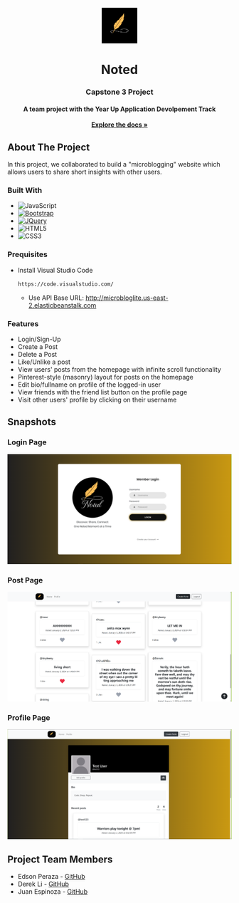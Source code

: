 <!-- PROJECT LOGO -->
<br />
<div align="center">
  <a href="https://github.com/othneildrew/Best-README-Template">
    <img src="assets/images/logos/logo.png" alt="Logo" width="80" height="80">
  </a>

  <h1 align="center">Noted</h1>
  <h3 align="center">Capstone 3 Project</h3>
  <h4 align="center">A team project with the Year Up Application Devolpement Track</h4>
    <a href="https://github.com/perazae/Noted"><strong>Explore the docs »</strong></a>
    <br />

</div>

<!-- ABOUT THE PROJECT -->
## About The Project
In this project, we collaborated to build a "microblogging" website which allows users to share short insights with other users.

### Built With
* ![JavaScript](https://img.shields.io/badge/javascript-%23323330.svg?style=for-the-badge&logo=javascript&logoColor=%23F7DF1E)
* [![Bootstrap][Bootstrap.com]][Bootstrap-url]
* [![JQuery][JQuery.com]][JQuery-url]
* ![HTML5](https://img.shields.io/badge/html5-%23E34F26.svg?style=for-the-badge&logo=html5&logoColor=white)
* ![CSS3](https://img.shields.io/badge/css3-%231572B6.svg?style=for-the-badge&logo=css3&logoColor=white)

<!-- GETTING STARTED -->
### Prequisites

* Install Visual Studio Code
  ```sh
  https://code.visualstudio.com/
  ```
  * Use API Base URL:
  http://microbloglite.us-east-2.elasticbeanstalk.com

### Features
* Login/Sign-Up
* Create a Post
* Delete a Post
* Like/Unlike a post
* View users' posts from the homepage with infinite scroll functionality
* Pinterest-style (masonry) layout for posts on the homepage
* Edit bio/fullname on profile of the logged-in user
* View friends with the friend list button on the profile page
* Visit other users' profile by clicking on their username

## Snapshots
### Login Page
![Login Page](assets/images/readme/login.PNG)

### Post Page
![Post Page](assets/images/readme/post.PNG)

### Profile Page
![Profile Page](assets/images/readme/profile.PNG)

## Project Team Members
* Edson Peraza - [GitHub](https://github.com/perazae) 
* Derek Li - [GitHub](https://github.com/deli123) 
* Juan Espinoza - [GitHub](https://github.com/JuanEspinozaCode) 



[Bootstrap.com]: https://img.shields.io/badge/Bootstrap-563D7C?style=for-the-badge&logo=bootstrap&logoColor=white
[Bootstrap-url]: https://getbootstrap.com
[JQuery.com]: https://img.shields.io/badge/jQuery-0769AD?style=for-the-badge&logo=jquery&logoColor=white
[JQuery-url]: https://jquery.com 